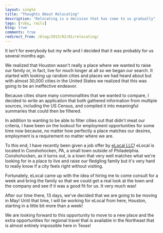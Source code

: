 ```yaml
---
layout: single
title: "Thoughts About Relocating"
description: "Relocating is a decision that has come to us gradually"
tags: [ruby, rails]
blog: true
comments: true
redirect_from: /blog/2013/02/01/relocating/
---
```

It isn't for everybody but my wife and I decided that it was probably for us several months ago.

We realized that Houston wasn't really a place where we wanted to raise our family or, in fact, live for much longer at all so we began our search.  It started with looking up random cities and places we had heard about but with almost 30,000 cities in the United States we realized that this was going to be an ineffective endeavor.

Because cities share many commonalities that we wanted to compare, I decided to write an application that both gathered information from multiple sources, including the US Census, and compiled it into meaningful summaries that could then be filtered.

In addition to wanting to be able to filter cities out that didn't meat our criteria, I have been on the lookout for employment opportunities for some time now because, no matter how perfectly a place matches our desires, employment is a requirement no matter where we are.

To this end, I have recently been given a job offer by [eLocal LLC][elocal]!  eLocal is located in Conshohocken, PA, a small town outside of Philadelphia.  Conshohocken, as it turns out, is a town that very well matches what we're looking for in a place to live and raise our fledgling family but it's very hard to really know if a city feels right without visiting.

[elocal]: http://www.elocal.com

Fortunately, eLocal came up with the idea of hiring me to come consult for a week and bring the family so that we could get a real look at the town and the company and see if it was a good fit for us.  It very much was!

After our time there, 13 days, we've decided that we are going to be moving in May!  Until that time, I will be working for eLocal from here, Houston, starting in a little bit more than a week!

We are looking forward to this opportunity to move to a new place and the extra opportunities for regional travel that is available in the Northeast that is almost entirely impossible here in Texas!
